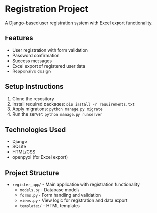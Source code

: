 # Registration Project

A Django-based user registration system with Excel export functionality.

## Features

- User registration with form validation
- Password confirmation
- Success messages
- Excel export of registered user data
- Responsive design

## Setup Instructions

1. Clone the repository
2. Install required packages: `pip install -r requirements.txt`
3. Apply migrations: `python manage.py migrate`
4. Run the server: `python manage.py runserver`

## Technologies Used

- Django
- SQLite
- HTML/CSS
- openpyxl (for Excel export)

## Project Structure

- `register_app/` - Main application with registration functionality
  - `models.py` - Database models
  - `forms.py` - Form handling and validation
  - `views.py` - View logic for registration and data export
  - `templates/` - HTML templates